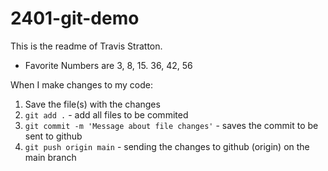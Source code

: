 # 2401-git-demo

This is the readme of Travis Stratton.

- Favorite Numbers are 3, 8, 15. 36, 42, 56

When I make changes to my code:

1. Save the file(s) with the changes
2. `git add .` - add all files to be commited
3. `git commit -m 'Message about file changes'` - saves the commit to be sent to github
4. `git push origin main` - sending the changes to github (origin) on the main branch
